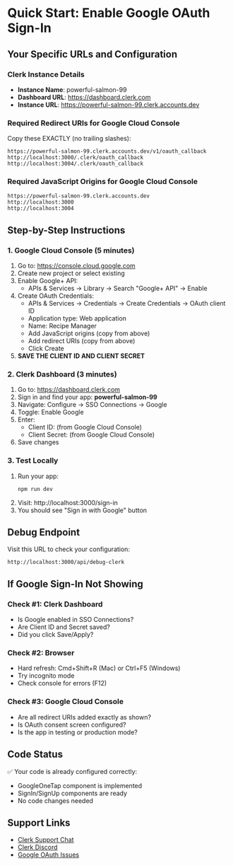 # Quick Start: Enable Google OAuth Sign-In

## Your Specific URLs and Configuration

### Clerk Instance Details
- **Instance Name**: powerful-salmon-99
- **Dashboard URL**: https://dashboard.clerk.com
- **Instance URL**: https://powerful-salmon-99.clerk.accounts.dev

### Required Redirect URIs for Google Cloud Console
Copy these EXACTLY (no trailing slashes):
```
https://powerful-salmon-99.clerk.accounts.dev/v1/oauth_callback
http://localhost:3000/.clerk/oauth_callback
http://localhost:3004/.clerk/oauth_callback
```

### Required JavaScript Origins for Google Cloud Console
```
https://powerful-salmon-99.clerk.accounts.dev
http://localhost:3000
http://localhost:3004
```

## Step-by-Step Instructions

### 1. Google Cloud Console (5 minutes)
1. Go to: https://console.cloud.google.com
2. Create new project or select existing
3. Enable Google+ API:
   - APIs & Services → Library → Search "Google+ API" → Enable
4. Create OAuth Credentials:
   - APIs & Services → Credentials → Create Credentials → OAuth client ID
   - Application type: Web application
   - Name: Recipe Manager
   - Add JavaScript origins (copy from above)
   - Add redirect URIs (copy from above)
   - Click Create
5. **SAVE THE CLIENT ID AND CLIENT SECRET**

### 2. Clerk Dashboard (3 minutes)
1. Go to: https://dashboard.clerk.com
2. Sign in and find your app: **powerful-salmon-99**
3. Navigate: Configure → SSO Connections → Google
4. Toggle: Enable Google
5. Enter:
   - Client ID: (from Google Cloud Console)
   - Client Secret: (from Google Cloud Console)
6. Save changes

### 3. Test Locally
1. Run your app:
   ```bash
   npm run dev
   ```
2. Visit: http://localhost:3000/sign-in
3. You should see "Sign in with Google" button

## Debug Endpoint
Visit this URL to check your configuration:
```
http://localhost:3000/api/debug-clerk
```

## If Google Sign-In Not Showing

### Check #1: Clerk Dashboard
- Is Google enabled in SSO Connections?
- Are Client ID and Secret saved?
- Did you click Save/Apply?

### Check #2: Browser
- Hard refresh: Cmd+Shift+R (Mac) or Ctrl+F5 (Windows)
- Try incognito mode
- Check console for errors (F12)

### Check #3: Google Cloud Console
- Are all redirect URIs added exactly as shown?
- Is OAuth consent screen configured?
- Is the app in testing or production mode?

## Code Status
✅ Your code is already configured correctly:
- GoogleOneTap component is implemented
- SignIn/SignUp components are ready
- No code changes needed

## Support Links
- [Clerk Support Chat](https://clerk.com/support)
- [Clerk Discord](https://discord.com/invite/b5rXHjAg7A)
- [Google OAuth Issues](https://developers.google.com/identity/protocols/oauth2/troubleshooting)